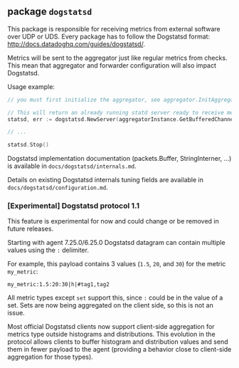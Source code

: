 ## package `dogstatsd`

This package is responsible for receiving metrics from external software over
UDP or UDS. Every package has to follow the Dogstatsd format:
http://docs.datadoghq.com/guides/dogstatsd/.

Metrics will be sent to the aggregator just like regular metrics from checks.
This mean that aggregator and forwarder configuration will also impact
Dogstatsd.

Usage example:
```go
// you must first initialize the aggregator, see aggregator.InitAggregator

// This will return an already running statd server ready to receive metrics
statsd, err := dogstatsd.NewServer(aggregatorInstance.GetBufferedChannels())

// ...

statsd.Stop()
```

Dogstatsd implementation documentation (packets.Buffer, StringInterner, ...) is available
in `docs/dogstatsd/internals.md`.

Details on existing Dogstatsd internals tuning fields are available in `docs/dogstatsd/configuration.md`.

### [Experimental] Dogstatsd protocol 1.1

This feature is experimental for now and could change or be removed in future releases.

Starting with agent 7.25.0/6.25.0 Dogstatsd datagram can contain multiple values using the `:` delimiter.

For example, this payload contains 3 values (`1.5`, `20`, and `30`) for the metric `my_metric`:
```
my_metric:1.5:20:30|h|#tag1,tag2
```

All metric types except `set` support this, since `:` could be in the value of a
set. Sets are now being aggregated on the client side, so this is not an issue.

Most official Dogstatsd clients now support client-side aggregation for metrics
type outside histograms and distributions. This evolution in the protocol allows
clients to buffer histogram and distribution values and send them in fewer
payload to the agent (providing a behavior close to client-side aggregation for
those types).
